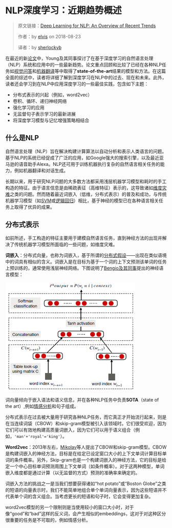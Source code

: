 # NLP深度学习：近期趋势概述
> 原文链接：[Deep Learning for NLP: An Overview of Recent Trends](https://medium.com/dair-ai/deep-learning-for-nlp-an-overview-of-recent-trends-d0d8f40a776d)
>
> 作者：by [elvis](https://medium.com/@ibelmopan) on 2018-08-23
>
> 译者：by [sherlockyb](https://github.com/sherlockyb)

在最近的新[论文](https://arxiv.org/abs/1708.02709)中，Young及其同事探讨了在基于深度学习的自然语言处理（NLP）系统和应用中的一些最新趋势。论文重点回顾和比较了已经在各种NLP任务如[视觉问答](https://tryolabs.com/blog/2018/03/01/introduction-to-visual-question-answering/)和[机器翻译](https://en.wikipedia.org/wiki/Machine_translation)等中取得了**state-of-the-art**结果的模型和方法。在这篇全面的综述中，读者将详细了解到深度学习在NLP中的过去、现在和未来。此外，读者还会学习到在NLP中应用深度学习的一些最佳实践，包含如下主题：

- 分布式表示的兴起（例如，word2vec）
- 卷积、循环、递归神经网络
- 强化学习的应用
- 无监督句子表示学习的最新进展
- 将深度学习模型与记忆增强策略相结合

## 什么是NLP

自然语言处理（NLP）旨在解决构建计算算法以自动分析和表示人类语言的问题。基于NLP的系统已经促成了广泛的应用，如Google强大的搜索引擎，以及最近亚马逊的语音助手Alexa。NLP还可用于训练机器执行复杂的自然语言相关任务的能力，例如机器翻译和对话生成。

长期以来，用于研究NLP问题的大多数方法都采用浅层机器学习模型和耗时的手工构造的特征。由于语言信息是由稀疏表征（高维特征）表示的，这导致诸如[维度灾难](https://en.wikipedia.org/wiki/Curse_of_dimensionality)之类的问题。然而随着最近词嵌入（低维，分布式表示）的普及和成功，与传统机器学习模型（如[SVM](https://en.wikipedia.org/wiki/Support_vector_machine)或[逻辑回归](https://en.wikipedia.org/wiki/Logistic_regression)）相比，基于神经的模型已在各种语言相关任务上取得了优异的成果。

## 分布式表示

如前所述，手工构造的特征主要用于建模自然语言任务，直到神经方法的出现并解决了传统机器学习模型所面临的一些问题，如维度灾难。

**词嵌入**：分布式向量，也称为词嵌入，基于所谓的[分布式假设](https://en.wikipedia.org/wiki/Distributional_semantics)——出现在类似语境中的词具有相似的含义。词嵌入是在目标为基于一个词的上下文预测该单词的任务上预训练的，通常使用浅层神经网络。下图说明了[Bengio及其同事](http://www.jmlr.org/papers/volume3/bengio03a/bengio03a.pdf)提出的神经语言模型：

![neural language model](image1.png)

词向量倾向于嵌入语法和语义信息，并在各种NLP任务中负责**SOTA**（state of the art）,例如[情感分析](https://en.wikipedia.org/wiki/Sentiment_analysis)和句子组成。

分布式表示在过去被大量用于研究各种NLP任务，而它真正才开始流行起来，则是在当连续词袋（CBOW）和skip-gram模型被引入该领域时。它们很受欢迎，因为它们可以有效地构建高质量词嵌入，因为它们可以用于语义组合（例如，`'man'+'royal'='king'`）。

**Word2vec**：2013年左右，[Mikolav](https://papers.nips.cc/paper/5021-distributed-representations-of-words-and-phrases-and-their-compositionality.pdf)等人提出了CBOW和skip-gram模型。CBOW是构建词嵌入的神经方法，目标是在给定已设定窗口大小的上下文单词计算目标单词的条件概率。另外，Skip-gram也是一个构建词嵌入的神经方法，它的目标是给定一个中心目标单词预测周围上下文单词（如条件概率）。对于这两种模型，单词嵌入维度都是通过计算（以无监督的方式）预测的准确率来确定的。

词嵌入方法的挑战之一是当我们想要获得诸如“hot potato”或“Boston Globe”之类的短语的向量表示时，我们不能简单地组合单个单词向量表示，因为这些短语并不代表单个词的含义组合。当考虑更长的短语和句子时，它会变得更加复杂。

word2vec模型的另一个限制则是当使用较小的窗口大小时，对于像“good”和“bad”这样的反义词，会产生相似的embeddings，这对于对这种区分很重要的任务是不可取的，例如情感分析。